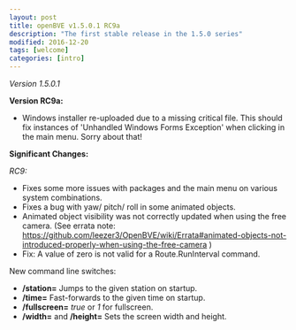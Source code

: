 ```yaml
---
layout: post
title: openBVE v1.5.0.1 RC9a
description: "The first stable release in the 1.5.0 series"
modified: 2016-12-20
tags: [welcome]
categories: [intro]
---
```



*Version 1.5.0.1*

**Version RC9a:**

* Windows installer re-uploaded due to a missing critical file. This should fix instances of 'Unhandled Windows Forms Exception' when clicking in the main menu. Sorry about that!

**Significant Changes:**

*RC9:*

* Fixes some more issues with packages and the main menu on various system combinations.
* Fixes a bug with yaw/ pitch/ roll in some animated objects.
* Animated object visibility was not correctly updated when using the free camera. (See errata note: <https://github.com/leezer3/OpenBVE/wiki/Errata#animated-objects-not-introduced-properly-when-using-the-free-camera> )
* Fix: A value of zero is not valid for a Route.RunInterval command.

New command line switches:

* **/station=** Jumps to the given station on startup.
* **/time=** Fast-forwards to the given time on startup.
* **/fullscreen=** _true_ or _1_ for fullscreen.
* **/width=** and **/height=** Sets the screen width and height.

